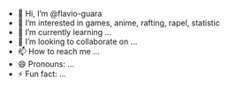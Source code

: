 - 👋 Hi, I’m @flavio-guara
- 👀 I’m interested in games, anime, rafting, rapel, statistic
- 🌱 I’m currently learning ...
- 💞️ I’m looking to collaborate on ...
- 📫 How to reach me ...
- 😄 Pronouns: ...
- ⚡ Fun fact: ...

<!---
flavio-guara/flavio-guara is a ✨ special ✨ repository because its `README.md` (this file) appears on your GitHub profile.
You can click the Preview link to take a look at your changes.
--->
